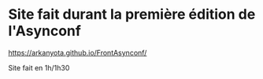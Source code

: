 # Site fait durant la première édition de l'Asynconf

https://arkanyota.github.io/FrontAsynconf/

Site fait en 1h/1h30
